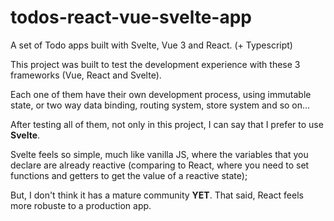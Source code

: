 # todos-react-vue-svelte-app
A set of Todo apps built with Svelte, Vue 3 and React. (+ Typescript)

This project was built to test the development experience with these 3 frameworks (Vue, React and Svelte).

Each one of them have their own development process, using immutable state, or two way data binding, routing system, store system and so on...

After testing all of them, not only in this project, I can say that I prefer to use <b>Svelte</b>.

Svelte feels so simple, much like vanilla JS, where the variables that you declare are already reactive (comparing to React, where you need to set functions and getters to get the value of a reactive state);

But, I don't think it has a mature community **YET**. That said, React feels more robuste to a production app.
